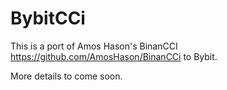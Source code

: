 # BybitCCi

This is a port of Amos Hason's BinanCCI https://github.com/AmosHason/BinanCCi to Bybit.

More details to come soon.
